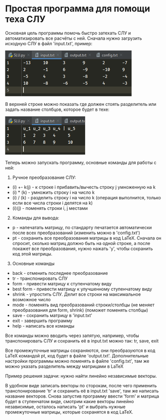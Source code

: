 # Простая программа для помощи теха СЛУ

Основная цель программы помочь быстро затехать СЛУ и автоматизировать все расчёты с ней.
Сначала нужно загрузить исходную СЛУ в файл 'input.txt', пример:

![alt text](resource/pycharm64_2020-01-30_23-13-56.png)

В верхней строке можно показать где должен стоять разделитель или задать название столбцов, которое будет в техе:

![alt text](resource/pycharm64_2020-01-30_22-10-06.png)

Теперь можно запускать программу, основные команды для работы с ней:
1) Ручное преобразование СЛУ:
 * (i) +- k(j) - к строке i прибавить/вычесть строку j умноженную на k
 * (i) * (k) - умножить строку i на число k
 * (i) / (k) - разделить строку i на число k (операция выполнится, только если все числа строки i делятся на k)
 * (i)(j) - поменять строки i, j местами
2) Команды для вывода:
* p - напечатать матрицу, по стандарту печатается автоматически после всех преобразований (изменить можно в 'config.txt')
* pt - сохранить все преобразования матрицы в код LaTeX. Сначала он спросит, сколько матриц должно быть на одной строке, а после покажет все преобразования, нужно нажать 'y', чтобы сохранить код этой матрицы.
3) Основные команды
* back - отменить последнее преобразование
* tr - транспонировать СЛУ
* form - привести матрицу к ступенчатому виду
* best form - привести матрицу к улучшенному ступенчатому виду
* shrink - упростить СЛУ. Делит все строки на максимальное возможное число
* mode - поменять вид преобразований строки/столбцы (не меняет преобразования для form, shrink) (поможет поменять столбцы)
* save - сохранить матрицу в 'input.txt'
* exit - завершить программу
* help - написать все команды

Все команды можно вводить через запятую, например, чтобы транспонировать СЛУ и сохранить её в input.txt можно так: tr, save, exit

Все промежуточные матрицы сохраняются, они преобразуются в код LaTeX командой pt, код будет в файле 'output.txt'. Дополнительные настройки программы можно поменять в файле 'config.txt', там же можно указать разделитель между матрицами в LaTeX

Пример решения задачи: нужно найти линейно независимые векторы.

В удобном виде записать векторы по сторокам, после чего применить транспонирование 'tr' и сохранить её в input.txt 'save', там же написать название векторов. Снова запустив программу ввести 'form' и матрица будет в ступенчатом виде, смотрим какие векторы линейно независимые, осталось написать 'pt' и выбрать нужные промежуточные матрицы, которые сохранятся в код LaTeX.
